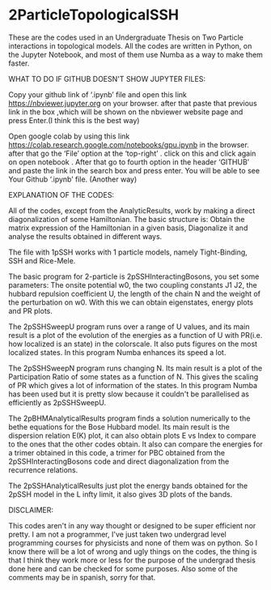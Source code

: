 # 2ParticleTopologicalSSH
These are the codes used in an Undergraduate Thesis on Two Particle interactions in topological models.
All the codes are written in Python, on the Jupyter Notebook, and most of them use Numba as a way to make them faster.

WHAT TO DO IF GITHUB DOESN'T SHOW JUPYTER FILES:

Copy your github link of ‘.ipynb’ file and open this link https://nbviewer.jupyter.org on your browser. after that paste that previous link in the box ,which will be shown on the nbviewer website page and press Enter.(I think this is the best way)

Open google colab by using this link https://colab.research.google.com/notebooks/gpu.ipynb in the browser. after that go the ‘File’ option at the ‘top-right’ . click on this and click again on open notebook . After that go to fourth option in the header ‘GITHUB’ and paste the link in the search box and press enter. You will be able to see Your Github ‘.ipynb’ file. (Another way)


EXPLANATION OF THE CODES:

All of the codes, except from the AnalyticResults, work by making a direct diagonalization of some Hamiltonian. The basic structure is: Obtain the matrix expression of the Hamiltonian in a given basis, Diagonalize it and analyse the results obtained in different ways.

The file with 1pSSH works with 1 particle models, namely Tight-Binding, SSH and Rice-Mele.

The basic program for 2-particle is 2pSSHInteractingBosons, you set some parameters: The onsite potential w0, the two coupling constants J1 J2, the hubbard repulsion coefficient U, the length of the chain N and the weight of the perturbation on w0. With this we can obtain eigenstates, energy plots and PR plots.

The 2pSSHSweepU program runs over a range of U values, and its main result is a plot of the evolution of the energies as a function of U with PR(i.e. how localized is an state) in the colorscale. It also puts figures on the most localized states. In this program Numba enhances its speed a lot.

The 2pSSHSweepN program runs changing N. Its main result is a plot of the Participation Ratio of some states as a function of N. This gives the scaling of PR which gives a lot of information of the states. In this program Numba has been used but it is pretty slow because it couldn't be parallelised as efficiently as 2pSSHSweepU.

The 2pBHMAnalyticalResults program finds a solution numerically to the bethe equations for the Bose Hubbard model. Its main result is the dispersion relation E(K) plot, it can also obtain plots E vs Index to compare to the ones that the other codes obtain. It also can compare the energies for a trimer obtained in this code, a trimer for PBC obtained from the 2pSSHInteractingBosons code and direct diagonalization from the recurrence relations.

The 2pSSHAnalyticalResults just plot the energy bands obtained for the 2pSSH model in the L infty limit, it also gives 3D plots of the bands.


DISCLAIMER:

This codes aren't in any way thought or designed to be super efficient nor pretty. I am not a programmer, I've just taken two undergrad level programming courses for physicists and none of them was on python. So I know there will be a lot of wrong and ugly things on the codes, the thing is that I think they work more or less for the purpose of the undergrad thesis done here and can be checked for some purposes. Also some of the comments may be in spanish, sorry for that.
